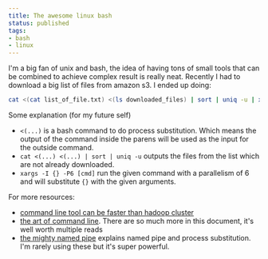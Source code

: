 ```yaml
---
title: The awesome linux bash
status: published
tags:
- bash
- linux
---
```


I'm a big fan of unix and bash, the idea of having tons of small tools that can be combined to achieve complex result is really neat.
Recently I had to download a big list of files from amazon s3. I ended up doing:

```bash
cat <(cat list_of_file.txt) <(ls downloaded_files) | sort | uniq -u | xargs -I {} -P6 aws s3 cp s3://bucket_name/sub/directory/full/of/files/{} ./downloaded_files
```

Some explanation (for my future self)

* `<(...)` is a bash command to do process substitution. Which means the output of the command inside the parens will be used as the input for the outside command.
* `cat <(...) <(...) | sort | uniq -u` outputs the files from the list which are not already downloaded.
* `xargs -I {} -P6 [cmd]` run the given command with a parallelism of 6 and will substitute `{}` with the given arguments.

For more resources:

* [command line tool can be faster than hadoop cluster](http://aadrake.com/command-line-tools-can-be-235x-faster-than-your-hadoop-cluster.html)
* [the art of command line](https://github.com/jlevy/the-art-of-command-line). There are so much more in this document, it's well worth multiple reads
* [the mighty named pipe](http://vincebuffalo.com/2013/08/08/the-mighty-named-pipe.html) explains named pipe and process substitution. I'm rarely using these but it's super powerful.